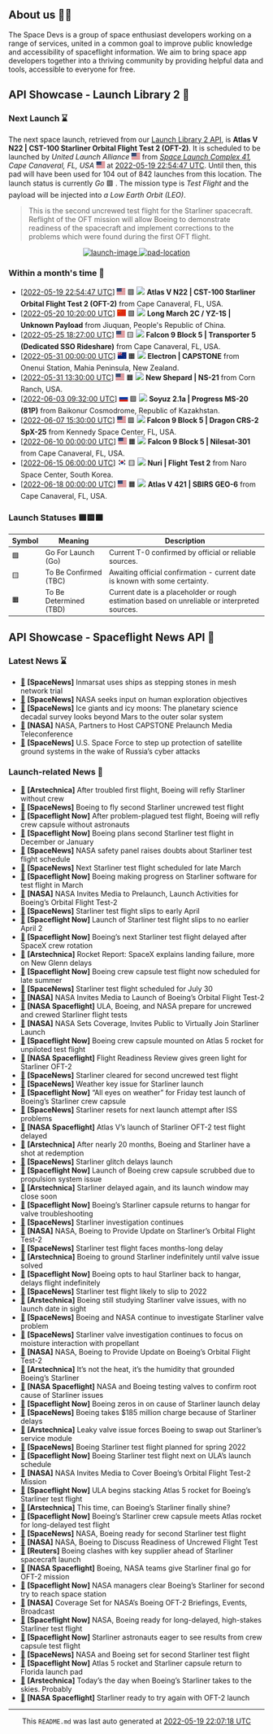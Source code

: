 ## About us 🧑‍🚀
The Space Devs is a group of space enthusiast developers working on a range of
services, united in a common goal to improve public knowledge and accessibility
of spaceflight information. We aim to bring space app developers together into a
thriving community by providing helpful data and tools, accessible to everyone
for free.

## API Showcase - Launch Library 2 🚀

### Next Launch ⌛
The next space launch, retrieved from our
<a href="https://thespacedevs.com/llapi">Launch Library 2 API</a>, is
**Atlas V N22 | CST-100 Starliner Orbital Flight Test 2 (OFT-2)**. It is scheduled to be launched by *United Launch Alliance*
<img width="17" src="https://raw.githubusercontent.com/lipis/flag-icons/main/flags/4x3/us.svg" />
from *<a href="https://en.wikipedia.org/wiki/Cape_Canaveral_Air_Force_Station_Space_Launch_Complex_41">Space Launch Complex 41</a>, Cape Canaveral, FL, USA*
<img width="17" src="https://raw.githubusercontent.com/lipis/flag-icons/main/flags/4x3/us.svg" />
at <a href="https://www.timeanddate.com/worldclock/fixedtime.html?iso=20220519T225447">2022-05-19 22:54:47 UTC</a>.  Until
then, this pad will have been used for 104
out of 842 launches from this location. The launch status is currently
*Go* 🟩 . The mission type is
*Test Flight* and the payload will be injected
into *a Low Earth Orbit
(LEO)*.
<br>
<blockquote>
  This is the second uncrewed test flight for the Starliner spacecraft. Reflight of the OFT mission will allow Boeing to demonstrate readiness of the spacecraft and implement corrections to the problems which were found during the first OFT flight.
</blockquote>

<p float="left" align="center">
  <a href="https://en.wikipedia.org/wiki/Atlas_V" >
    <img alt="launch-image" height="200" src="https://spacelaunchnow-prod-east.nyc3.digitaloceanspaces.com/media/launch_images/atlas2520v252_image_20220518150805.jpeg" />
  </a>
  <a href="http://maps.google.com/maps?q=28.58341025,-80.58303644" >
    <img alt="pad-location" height="200" src="https://spacelaunchnow-prod-east.nyc3.digitaloceanspaces.com/media/launch_images/location_12_20200803142519.jpg"  />
  </a>
</p>

### Within a month's time 📅
- \[<a href="https://www.timeanddate.com/worldclock/fixedtime.html?iso=20220519T225447">2022-05-19 22:54:47 UTC</a>\]  <img width="17" src="https://raw.githubusercontent.com/lipis/flag-icons/main/flags/4x3/us.svg" /> 🟩  <a href="https://www.google.com/calendar/render?action=TEMPLATE&text=Atlas V N22 | CST-100 Starliner Orbital Flight Test 2 (OFT-2)&location=Cape Canaveral, FL, USA&dates=20220519T225447Z%2F20220519T225447Z"><img border="0" width="15" src="https://upload.wikimedia.org/wikipedia/commons/a/a5/Google_Calendar_icon_%282020%29.svg"></a> **Atlas V N22 | CST-100 Starliner Orbital Flight Test 2 (OFT-2)** from Cape Canaveral, FL, USA.
- \[<a href="https://www.timeanddate.com/worldclock/fixedtime.html?iso=20220520T102000">2022-05-20 10:20:00 UTC</a>\]  <img width="17" src="https://raw.githubusercontent.com/lipis/flag-icons/main/flags/4x3/cn.svg" /> 🟩  <a href="https://www.google.com/calendar/render?action=TEMPLATE&text=Long March 2C / YZ-1S | Unknown Payload&location=Jiuquan, People&#x27;s Republic of China&dates=20220520T102000Z%2F20220520T105500Z"><img border="0" width="15" src="https://upload.wikimedia.org/wikipedia/commons/a/a5/Google_Calendar_icon_%282020%29.svg"></a> **Long March 2C / YZ-1S | Unknown Payload** from Jiuquan, People's Republic of China.
- \[<a href="https://www.timeanddate.com/worldclock/fixedtime.html?iso=20220525T182700">2022-05-25 18:27:00 UTC</a>\]  <img width="17" src="https://raw.githubusercontent.com/lipis/flag-icons/main/flags/4x3/us.svg" /> 🟨  <a href="https://www.google.com/calendar/render?action=TEMPLATE&text=Falcon 9 Block 5 | Transporter 5 (Dedicated SSO Rideshare)&location=Cape Canaveral, FL, USA&dates=20220525T182700Z%2F20220525T182700Z"><img border="0" width="15" src="https://upload.wikimedia.org/wikipedia/commons/a/a5/Google_Calendar_icon_%282020%29.svg"></a> **Falcon 9 Block 5 | Transporter 5 (Dedicated SSO Rideshare)** from Cape Canaveral, FL, USA.
- \[<a href="https://www.timeanddate.com/worldclock/fixedtime.html?iso=20220531T000000">2022-05-31 00:00:00 UTC</a>\]  <img width="17" src="https://raw.githubusercontent.com/lipis/flag-icons/main/flags/4x3/nz.svg" /> 🟧  <a href="https://www.google.com/calendar/render?action=TEMPLATE&text=Electron | CAPSTONE&location=Onenui Station, Mahia Peninsula, New Zealand&dates=20220531T000000Z%2F20220531T000000Z"><img border="0" width="15" src="https://upload.wikimedia.org/wikipedia/commons/a/a5/Google_Calendar_icon_%282020%29.svg"></a> **Electron | CAPSTONE** from Onenui Station, Mahia Peninsula, New Zealand.
- \[<a href="https://www.timeanddate.com/worldclock/fixedtime.html?iso=20220531T133000">2022-05-31 13:30:00 UTC</a>\]  <img width="17" src="https://raw.githubusercontent.com/lipis/flag-icons/main/flags/4x3/us.svg" /> 🟧  <a href="https://www.google.com/calendar/render?action=TEMPLATE&text=New Shepard | NS-21&location=Corn Ranch, USA&dates=20220531T133000Z%2F20220531T163000Z"><img border="0" width="15" src="https://upload.wikimedia.org/wikipedia/commons/a/a5/Google_Calendar_icon_%282020%29.svg"></a> **New Shepard | NS-21** from Corn Ranch, USA.
- \[<a href="https://www.timeanddate.com/worldclock/fixedtime.html?iso=20220603T093200">2022-06-03 09:32:00 UTC</a>\]  <img width="17" src="https://raw.githubusercontent.com/lipis/flag-icons/main/flags/4x3/ru.svg" /> 🟩  <a href="https://www.google.com/calendar/render?action=TEMPLATE&text=Soyuz 2.1a | Progress MS-20 (81P)&location=Baikonur Cosmodrome, Republic of Kazakhstan&dates=20220603T093200Z%2F20220603T093200Z"><img border="0" width="15" src="https://upload.wikimedia.org/wikipedia/commons/a/a5/Google_Calendar_icon_%282020%29.svg"></a> **Soyuz 2.1a | Progress MS-20 (81P)** from Baikonur Cosmodrome, Republic of Kazakhstan.
- \[<a href="https://www.timeanddate.com/worldclock/fixedtime.html?iso=20220607T153000">2022-06-07 15:30:00 UTC</a>\]  <img width="17" src="https://raw.githubusercontent.com/lipis/flag-icons/main/flags/4x3/us.svg" /> 🟩  <a href="https://www.google.com/calendar/render?action=TEMPLATE&text=Falcon 9 Block 5 | Dragon CRS-2 SpX-25&location=Kennedy Space Center, FL, USA&dates=20220607T153000Z%2F20220607T153000Z"><img border="0" width="15" src="https://upload.wikimedia.org/wikipedia/commons/a/a5/Google_Calendar_icon_%282020%29.svg"></a> **Falcon 9 Block 5 | Dragon CRS-2 SpX-25** from Kennedy Space Center, FL, USA.
- \[<a href="https://www.timeanddate.com/worldclock/fixedtime.html?iso=20220610T000000">2022-06-10 00:00:00 UTC</a>\]  <img width="17" src="https://raw.githubusercontent.com/lipis/flag-icons/main/flags/4x3/us.svg" /> 🟧  <a href="https://www.google.com/calendar/render?action=TEMPLATE&text=Falcon 9 Block 5 | Nilesat-301&location=Cape Canaveral, FL, USA&dates=20220610T000000Z%2F20220610T000000Z"><img border="0" width="15" src="https://upload.wikimedia.org/wikipedia/commons/a/a5/Google_Calendar_icon_%282020%29.svg"></a> **Falcon 9 Block 5 | Nilesat-301** from Cape Canaveral, FL, USA.
- \[<a href="https://www.timeanddate.com/worldclock/fixedtime.html?iso=20220615T060000">2022-06-15 06:00:00 UTC</a>\]  <img width="17" src="https://raw.githubusercontent.com/lipis/flag-icons/main/flags/4x3/kr.svg" /> 🟨  <a href="https://www.google.com/calendar/render?action=TEMPLATE&text=Nuri | Flight Test 2&location=Naro Space Center, South Korea&dates=20220615T060000Z%2F20220615T100000Z"><img border="0" width="15" src="https://upload.wikimedia.org/wikipedia/commons/a/a5/Google_Calendar_icon_%282020%29.svg"></a> **Nuri | Flight Test 2** from Naro Space Center, South Korea.
- \[<a href="https://www.timeanddate.com/worldclock/fixedtime.html?iso=20220618T000000">2022-06-18 00:00:00 UTC</a>\]  <img width="17" src="https://raw.githubusercontent.com/lipis/flag-icons/main/flags/4x3/us.svg" /> 🟧  <a href="https://www.google.com/calendar/render?action=TEMPLATE&text=Atlas V 421 | SBIRS GEO-6&location=Cape Canaveral, FL, USA&dates=20220618T000000Z%2F20220618T000000Z"><img border="0" width="15" src="https://upload.wikimedia.org/wikipedia/commons/a/a5/Google_Calendar_icon_%282020%29.svg"></a> **Atlas V 421 | SBIRS GEO-6** from Cape Canaveral, FL, USA.


### Launch Statuses 🟩🟨🟧
<p align="center">
    <table class="tg">
    <thead>
      <tr>
        <th class="tg-0pky">Symbol</th>
        <th class="tg-0pky">Meaning</th>
        <th class="tg-0pky">Description</th>
      </tr>
    </thead>
    <tbody>
      <tr>
        <td class="tg-0pky">🟩</td>
        <td class="tg-0pky">Go For Launch (Go)</td>
        <td class="tg-0pky">Current T-0 confirmed by official or reliable sources.</td>
      </tr>
      <tr>
        <td class="tg-0pky">🟨</td>
        <td class="tg-0pky">To Be Confirmed (TBC)</td>
        <td class="tg-0pky">Awaiting official confirmation - current date is known with some certainty.</td>
      </tr>
      <tr>
        <td class="tg-0pky">🟧</td>
        <td class="tg-0pky">To Be Determined (TBD)</td>
        <td class="tg-0pky">Current date is a placeholder or rough estimation based on unreliable or interpreted sources.</td>
      </tr>
    </tbody>
    </table>
</p>

## API Showcase - Spaceflight News API 📰

### Latest News ⌛
- <a href="https://spacenews.com/inmarsat-uses-ships-as-stepping-stones-in-mesh-network-trial/" >🔗</a> **[SpaceNews]** Inmarsat uses ships as stepping stones in mesh network trial
- <a href="https://spacenews.com/nasa-seeks-input-on-human-exploration-objectives/" >🔗</a> **[SpaceNews]** NASA seeks input on human exploration objectives
- <a href="https://spacenews.com/ice-giants-and-icy-moons-the-planetary-science-decadal-survey-looks-beyond-mars-to-the-outer-solar-system/" >🔗</a> **[SpaceNews]** Ice giants and icy moons: The planetary science decadal survey looks beyond Mars to the outer solar system
- <a href="http://www.nasa.gov/press-release/nasa-partners-to-host-capstone-prelaunch-media-teleconference" >🔗</a> **[NASA]** NASA, Partners to Host CAPSTONE Prelaunch Media Teleconference
- <a href="https://spacenews.com/u-s-space-force-to-step-up-protection-of-satellite-ground-systems-in-the-wake-of-russias-cyber-attacks/" >🔗</a> **[SpaceNews]** U.S. Space Force to step up protection of satellite ground systems in the wake of Russia’s cyber attacks


### Launch-related News 🚀

- <a href="https://arstechnica.com/science/2020/04/after-troubled-first-flight-boeing-will-refly-starliner-without-crew/" >🔗</a> **[Arstechnica]** After troubled first flight, Boeing will refly Starliner without crew
- <a href="https://spacenews.com/boeing-to-fly-second-starliner-uncrewed-test-flight/" >🔗</a> **[SpaceNews]** Boeing to fly second Starliner uncrewed test flight
- <a href="https://spaceflightnow.com/2020/04/06/after-problem-plagued-test-flight-boeing-will-refly-crew-capsule-without-astronauts/" >🔗</a> **[Spaceflight Now]** After problem-plagued test flight, Boeing will refly crew capsule without astronauts
- <a href="https://spaceflightnow.com/2020/08/25/boeing-plans-second-starliner-test-flight-in-december-or-january/" >🔗</a> **[Spaceflight Now]** Boeing plans second Starliner test flight in December or January
- <a href="https://spacenews.com/nasa-safety-panel-raises-doubts-about-starliner-test-flight-schedule/" >🔗</a> **[SpaceNews]** NASA safety panel raises doubts about Starliner test flight schedule
- <a href="https://spacenews.com/next-starliner-test-flight-scheduled-for-late-march/" >🔗</a> **[SpaceNews]** Next Starliner test flight scheduled for late March
- <a href="https://spaceflightnow.com/2021/01/18/boeing-making-progress-on-starliner-software-for-test-flight-in-march/" >🔗</a> **[Spaceflight Now]** Boeing making progress on Starliner software for test flight in March
- <a href="http://www.nasa.gov/press-release/nasa-invites-media-to-prelaunch-launch-activities-for-boeing-s-orbital-flight-test-2" >🔗</a> **[NASA]** NASA Invites Media to Prelaunch, Launch Activities for Boeing’s Orbital Flight Test-2
- <a href="https://spacenews.com/starliner-test-flight-slips-to-early-april/" >🔗</a> **[SpaceNews]** Starliner test flight slips to early April
- <a href="https://spaceflightnow.com/2021/02/20/launch-of-starliner-test-flight-slips-to-april-2/" >🔗</a> **[Spaceflight Now]** Launch of Starliner test flight slips to no earlier April 2
- <a href="https://spaceflightnow.com/2021/03/02/boeings-next-starliner-test-flight-delayed-after-spacex-crew-rotation/" >🔗</a> **[Spaceflight Now]** Boeing’s next Starliner test flight delayed after SpaceX crew rotation
- <a href="https://arstechnica.com/science/2021/03/rocket-report-starliner-launch-slips-nasa-vet-says-agency-should-rethink-sls/" >🔗</a> **[Arstechnica]** Rocket Report: SpaceX explains landing failure, more on New Glenn delays
- <a href="https://spaceflightnow.com/2021/04/21/boeing-crew-capsule-test-flight-now-scheduled-for-late-summer/" >🔗</a> **[Spaceflight Now]** Boeing crew capsule test flight now scheduled for late summer
- <a href="https://spacenews.com/starliner-test-flight-scheduled-for-july-30/" >🔗</a> **[SpaceNews]** Starliner test flight scheduled for July 30
- <a href="http://www.nasa.gov/press-release/nasa-invites-media-to-launch-of-boeing-s-orbital-flight-test-2" >🔗</a> **[NASA]** NASA Invites Media to Launch of Boeing’s Orbital Flight Test-2
- <a href="https://www.nasaspaceflight.com/2021/06/starliner-oft2-perparations/" >🔗</a> **[NASA Spaceflight]** ULA, Boeing, and NASA prepare for uncrewed and crewed Starliner flight tests
- <a href="http://www.nasa.gov/press-release/nasa-sets-coverage-invites-public-to-virtually-join-starliner-launch" >🔗</a> **[NASA]** NASA Sets Coverage, Invites Public to Virtually Join Starliner Launch
- <a href="https://spaceflightnow.com/2021/07/19/boeing-crew-capsule-mounted-on-atlas-5-rocket-for-unpiloted-test-flight/" >🔗</a> **[Spaceflight Now]** Boeing crew capsule mounted on Atlas 5 rocket for unpiloted test flight
- <a href="https://www.nasaspaceflight.com/2021/07/frr-starliner-oft-2/" >🔗</a> **[NASA Spaceflight]** Flight Readiness Review gives green light for Starliner OFT-2
- <a href="https://spacenews.com/starliner-cleared-for-second-uncrewed-test-flight/" >🔗</a> **[SpaceNews]** Starliner cleared for second uncrewed test flight
- <a href="https://spacenews.com/weather-key-issue-for-starliner-launch/" >🔗</a> **[SpaceNews]** Weather key issue for Starliner launch
- <a href="https://spaceflightnow.com/2021/07/27/all-eyes-on-weather-for-friday-test-launch-of-boeings-starliner-crew-capsule/" >🔗</a> **[Spaceflight Now]** “All eyes on weather” for Friday test launch of Boeing’s Starliner crew capsule
- <a href="https://spacenews.com/starliner-resets-for-next-launch-attempt-after-iss-problems/" >🔗</a> **[SpaceNews]** Starliner resets for next launch attempt after ISS problems
- <a href="https://www.nasaspaceflight.com/2021/08/oft2-launch/" >🔗</a> **[NASA Spaceflight]** Atlas V’s launch of Starliner OFT-2 test flight delayed
- <a href="https://arstechnica.com/science/2021/08/after-nearly-20-months-boeing-and-starliner-have-a-shot-at-redemption/" >🔗</a> **[Arstechnica]** After nearly 20 months, Boeing and Starliner have a shot at redemption
- <a href="https://spacenews.com/starliner-glitch-delays-launch/" >🔗</a> **[SpaceNews]** Starliner glitch delays launch
- <a href="https://spaceflightnow.com/2021/08/03/launch-of-boeing-crew-capsule-scrubbed-due-to-propulsion-system-issue/" >🔗</a> **[Spaceflight Now]** Launch of Boeing crew capsule scrubbed due to propulsion system issue
- <a href="https://arstechnica.com/science/2021/08/starliner-delayed-due-to-a-valve-issue-new-launch-date-uncertain/" >🔗</a> **[Arstechnica]** Starliner delayed again, and its launch window may close soon
- <a href="https://spaceflightnow.com/2021/08/05/boeings-starliner-capsule-returns-to-hanger-for-valve-troubleshooting/" >🔗</a> **[Spaceflight Now]** Boeing’s Starliner capsule returns to hangar for valve troubleshooting
- <a href="https://spacenews.com/starliner-investigation-continues/" >🔗</a> **[SpaceNews]** Starliner investigation continues
- <a href="http://www.nasa.gov/press-release/nasa-boeing-to-provide-update-on-starliner-s-orbital-flight-test-2" >🔗</a> **[NASA]** NASA, Boeing to Provide Update on Starliner’s Orbital Flight Test-2
- <a href="https://spacenews.com/starliner-test-flight-faces-months-long-delay/" >🔗</a> **[SpaceNews]** Starliner test flight faces months-long delay
- <a href="https://arstechnica.com/science/2021/08/boeing-to-ground-starliner-indefinitely-until-valve-issue-solved/" >🔗</a> **[Arstechnica]** Boeing to ground Starliner indefinitely until valve issue solved
- <a href="https://spaceflightnow.com/2021/08/13/boeing-opts-to-haul-starliner-back-to-hangar-delays-flight-indefinitely/" >🔗</a> **[Spaceflight Now]** Boeing opts to haul Starliner back to hangar, delays flight indefinitely
- <a href="https://spacenews.com/starliner-test-flight-likely-to-slip-to-2022/" >🔗</a> **[SpaceNews]** Starliner test flight likely to slip to 2022
- <a href="https://arstechnica.com/science/2021/09/boeing-still-troubleshooting-starliner-may-swap-out-service-module/" >🔗</a> **[Arstechnica]** Boeing still studying Starliner valve issues, with no launch date in sight
- <a href="https://spacenews.com/boeing-and-nasa-continue-to-investigate-starliner-valve-problem/" >🔗</a> **[SpaceNews]** Boeing and NASA continue to investigate Starliner valve problem
- <a href="https://spacenews.com/starliner-valve-investigation-continues-to-focus-on-moisture-interaction-with-propellant/" >🔗</a> **[SpaceNews]** Starliner valve investigation continues to focus on moisture interaction with propellant
- <a href="http://www.nasa.gov/press-release/nasa-boeing-to-provide-update-on-boeing-s-orbital-flight-test-2" >🔗</a> **[NASA]** NASA, Boeing to Provide Update on Boeing’s Orbital Flight Test-2
- <a href="https://arstechnica.com/science/2021/10/boeing-removes-valves-from-starliner-delays-flight-to-first-half-of-2022/" >🔗</a> **[Arstechnica]** It’s not the heat, it’s the humidity that grounded Boeing’s Starliner
- <a href="https://www.nasaspaceflight.com/2021/10/nasa-boeing-testing-valves-starliner/" >🔗</a> **[NASA Spaceflight]** NASA and Boeing testing valves to confirm root cause of Starliner issues
- <a href="https://spaceflightnow.com/2021/10/19/boeing-zeros-in-on-cause-of-starliner-launch-delay/" >🔗</a> **[Spaceflight Now]** Boeing zeros in on cause of Starliner launch delay
- <a href="https://spacenews.com/boeing-takes-185-million-charge-because-of-starliner-delays/" >🔗</a> **[SpaceNews]** Boeing takes $185 million charge because of Starliner delays
- <a href="https://arstechnica.com/science/2021/12/boeing-to-replace-starliner-service-module-make-mid-2022-launch-attempt/" >🔗</a> **[Arstechnica]** Leaky valve issue forces Boeing to swap out Starliner’s service module
- <a href="https://spacenews.com/boeing-starliner-test-flight-planned-for-spring-2022/" >🔗</a> **[SpaceNews]** Boeing Starliner test flight planned for spring 2022
- <a href="https://spaceflightnow.com/2022/03/11/boeing-starliner-test-flight-next-on-ulas-launch-schedule/" >🔗</a> **[Spaceflight Now]** Boeing Starliner test flight next on ULA’s launch schedule
- <a href="http://www.nasa.gov/press-release/nasa-invites-media-to-cover-boeing-s-orbital-flight-test-2-mission" >🔗</a> **[NASA]** NASA Invites Media to Cover Boeing’s Orbital Flight Test-2 Mission
- <a href="https://spaceflightnow.com/2022/04/21/ula-begins-stacking-atlas-5-rocket-for-boeings-starliner-test-flight/" >🔗</a> **[Spaceflight Now]** ULA begins stacking Atlas 5 rocket for Boeing’s Starliner test flight
- <a href="https://arstechnica.com/science/2022/05/this-time-can-boeings-starliner-finally-shine/" >🔗</a> **[Arstechnica]** This time, can Boeing’s Starliner finally shine?
- <a href="https://spaceflightnow.com/2022/05/04/boeings-starliner-crew-capsule-meets-atlas-rocket-for-another-attempt-at-test-flight/" >🔗</a> **[Spaceflight Now]** Boeing’s Starliner crew capsule meets Atlas rocket for long-delayed test flight
- <a href="https://spacenews.com/nasa-boeing-ready-for-second-starliner-test-flight/" >🔗</a> **[SpaceNews]** NASA, Boeing ready for second Starliner test flight
- <a href="http://www.nasa.gov/press-release/nasa-boeing-to-discuss-readiness-of-uncrewed-flight-test" >🔗</a> **[NASA]** NASA, Boeing to Discuss Readiness of Uncrewed Flight Test
- <a href="https://www.reuters.com/business/aerospace-defense/exclusive-boeing-clashes-with-key-supplier-ahead-starliner-spacecraft-launch-2022-05-11/" >🔗</a> **[Reuters]** Boeing clashes with key supplier ahead of Starliner spacecraft launch
- <a href="https://www.nasaspaceflight.com/2022/05/oft-2-frr/" >🔗</a> **[NASA Spaceflight]** Boeing, NASA teams give Starliner final go for OFT-2 mission
- <a href="https://spaceflightnow.com/2022/05/11/nasa-managers-clear-boeings-starliner-capsule-for-second-try-to-reach-space-station/" >🔗</a> **[Spaceflight Now]** NASA managers clear Boeing’s Starliner for second try to reach space station
- <a href="http://www.nasa.gov/press-release/coverage-set-for-nasa-s-boeing-oft-2-briefings-events-broadcast" >🔗</a> **[NASA]** Coverage Set for NASA’s Boeing OFT-2 Briefings, Events, Broadcast
- <a href="https://spaceflightnow.com/2022/05/17/nasa-boeing-ready-for-long-delayed-high-stakes-starliner-test-flight/" >🔗</a> **[Spaceflight Now]** NASA, Boeing ready for long-delayed, high-stakes Starliner test flight
- <a href="https://spaceflightnow.com/2022/05/18/starliner-astronauts-eager-to-see-results-of-crew-capsule-test-flight/" >🔗</a> **[Spaceflight Now]** Starliner astronauts eager to see results from crew capsule test flight
- <a href="https://spacenews.com/nasa-and-boeing-set-for-second-starliner-test-flight/" >🔗</a> **[SpaceNews]** NASA and Boeing set for second Starliner test flight
- <a href="https://spaceflightnow.com/2022/05/18/atlas-5-rocket-and-starliner-capsule-return-to-florida-launch-pad/" >🔗</a> **[Spaceflight Now]** Atlas 5 rocket and Starliner capsule return to Florida launch pad
- <a href="https://arstechnica.com/science/2022/05/todays-the-day-when-boeings-starliner-takes-to-the-skies-probably/" >🔗</a> **[Arstechnica]** Today’s the day when Boeing’s Starliner takes to the skies. Probably
- <a href="https://www.nasaspaceflight.com/2022/05/starliner-oft2-launch/" >🔗</a> **[NASA Spaceflight]** Starliner ready to try again with OFT-2 launch


<hr>
  <div align="center">
  This <code>README.md</code> was last auto generated at <a href="https://www.timeanddate.com/worldclock/fixedtime.html?iso=20220519T220718">2022-05-19 22:07:18 UTC</a>
  <br>
  <!-- <a href="https://medium.com/@g.h.garrett" target="_blank">Learn to add space launches to your profile here!</a> -->
</div>